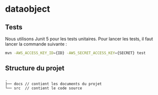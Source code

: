 # dataobject

## Tests
Nous utilisons Junit 5 pour les tests unitaires. Pour lancer les tests, il faut lancer la commande suivante :
```bash
mvn -AWS_ACCESS_KEY_ID={ID} -AWS_SECRET_ACCESS_KEY={SECRET} test
```

## Structure du projet
```
.
├── docs // contient les documents du projet
└── src  // contient le code source
```